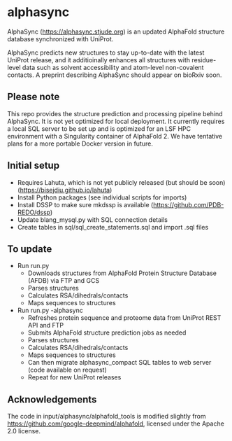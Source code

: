 # alphasync

AlphaSync (https://alphasync.stjude.org) is an updated AlphaFold structure database synchronized with UniProt.

AlphaSync predicts new structures to stay up-to-date with the latest UniProt release, and it additioinally enhances all structures with residue-level data such as solvent accessibility and atom-level non-covalent contacts. A preprint describing AlphaSync should appear on bioRxiv soon.

## Please note

This repo provides the structure prediction and processing pipeline behind AlphaSync. It is not yet optimized for local deployment. It currently requires a local SQL server to be set up and is optimized for an LSF HPC environment with a Singularity container of AlphaFold 2. We have tentative plans for a more portable Docker version in future.

## Initial setup
- Requires Lahuta, which is not yet publicly released (but should be soon) (https://bisejdiu.github.io/lahuta)
- Install Python packages (see individual scripts for imports)
- Install DSSP to make sure mkdssp is available (https://github.com/PDB-REDO/dssp)
- Update blang_mysql.py with SQL connection details
- Create tables in sql/sql_create_statements.sql and import .sql files

## To update
- Run run.py
    - Downloads structures from AlphaFold Protein Structure Database (AFDB) via FTP and GCS
    - Parses structures
    - Calculates RSA/dihedrals/contacts
    - Maps sequences to structures
- Run run.py -alphasync
    - Refreshes protein sequence and proteome data from UniProt REST API and FTP
    - Submits AlphaFold structure prediction jobs as needed
    - Parses structures
    - Calculates RSA/dihedrals/contacts
    - Maps sequences to structures
    - Can then migrate alphasync_compact SQL tables to web server (code available on request)
    - Repeat for new UniProt releases

## Acknowledgements
The code in input/alphasync/alphafold_tools is modified slightly from https://github.com/google-deepmind/alphafold, licensed under the Apache 2.0 license.
